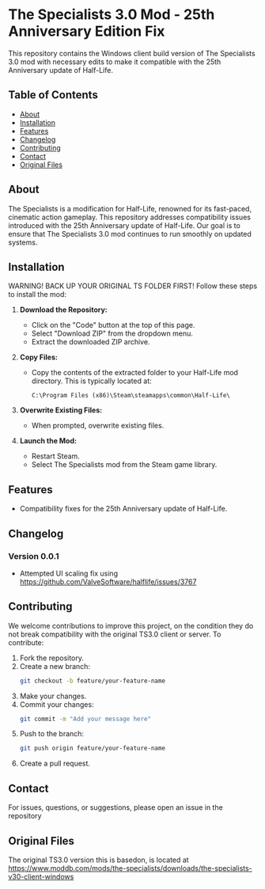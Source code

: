 # The Specialists 3.0 Mod - 25th Anniversary Edition Fix
This repository contains the Windows client build version of The Specialists 3.0 mod with necessary edits to make it compatible with the 25th Anniversary update of Half-Life.

## Table of Contents
- [About](#about)
- [Installation](#installation)
- [Features](#features)
- [Changelog](#changelog)
- [Contributing](#contributing)
- [Contact](#contact)
- [Original Files](#original-files)

## About
The Specialists is a modification for Half-Life, renowned for its fast-paced, cinematic action gameplay. This repository addresses compatibility issues introduced with the 25th Anniversary update of Half-Life. Our goal is to ensure that The Specialists 3.0 mod continues to run smoothly on updated systems.

## Installation
WARNING! BACK UP YOUR ORIGINAL TS FOLDER FIRST! Follow these steps to install the mod:

1. **Download the Repository:**
    - Click on the "Code" button at the top of this page.
    - Select "Download ZIP" from the dropdown menu.
    - Extract the downloaded ZIP archive.

2. **Copy Files:**
    - Copy the contents of the extracted folder to your Half-Life mod directory. This is typically located at:
      ```
      C:\Program Files (x86)\Steam\steamapps\common\Half-Life\
      ```

3. **Overwrite Existing Files:**
    - When prompted, overwrite existing files.

4. **Launch the Mod:**
    - Restart Steam.
    - Select The Specialists mod from the Steam game library.

## Features
- Compatibility fixes for the 25th Anniversary update of Half-Life.

## Changelog

### Version 0.0.1
- Attempted UI scaling fix using https://github.com/ValveSoftware/halflife/issues/3767

## Contributing
We welcome contributions to improve this project, on the condition they do not break compatibility with the original TS3.0 client or server. To contribute:

1. Fork the repository.
2. Create a new branch:
    ```bash
    git checkout -b feature/your-feature-name
    ```
3. Make your changes.
4. Commit your changes:
    ```bash
    git commit -m "Add your message here"
    ```
5. Push to the branch:
    ```bash
    git push origin feature/your-feature-name
    ```
6. Create a pull request.


## Contact
For issues, questions, or suggestions, please open an issue in the repository

## Original Files
The original TS3.0 version this is basedon, is located at https://www.moddb.com/mods/the-specialists/downloads/the-specialists-v30-client-windows
